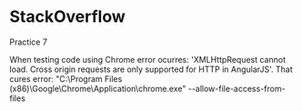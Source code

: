 StackOverflow
=============

Practice 7

When testing code using Chrome error ocurres: 'XMLHttpRequest cannot load. Cross origin requests are only supported for HTTP in AngularJS'.
That cures error: "C:\Program Files (x86)\Google\Chrome\Application\chrome.exe" --allow-file-access-from-files
